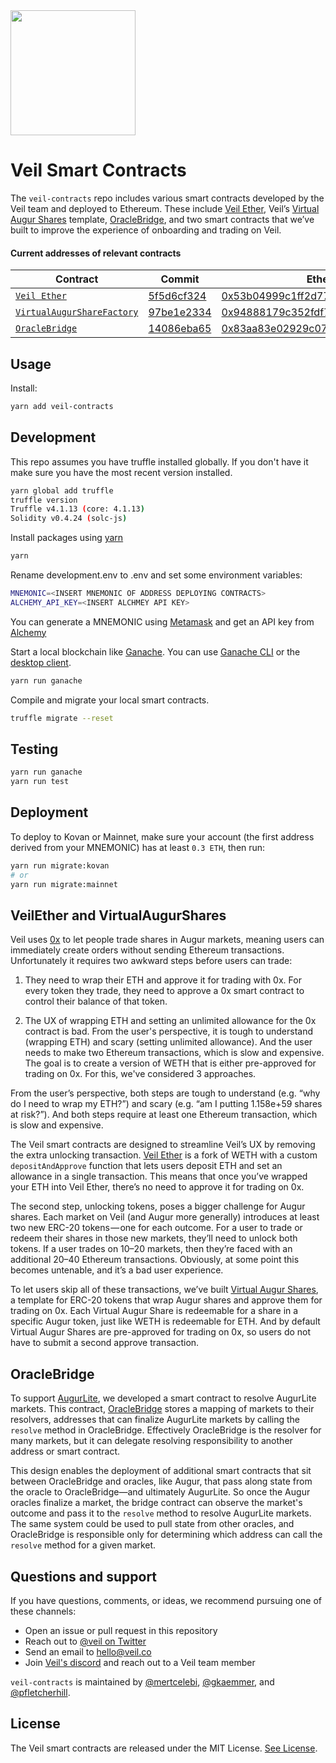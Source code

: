 <img src="https://veil.co/static/logo-blue.png" width="200px" />

# Veil Smart Contracts

The `veil-contracts` repo includes various smart contracts developed by the Veil team and deployed to Ethereum. These include [Veil Ether](/contracts/VeilEther.sol), Veil’s [Virtual Augur Shares](/contracts/VirtualAugurShare.sol) template, [OracleBridge](/contracts/OracleBridge.sol), and two smart contracts that we’ve built to improve the experience of onboarding and trading on Veil.

#### Current addresses of relevant contracts

| Contract                                                              | Commit                                                                                               | Ethereum Address                                                                                                      |
| --------------------------------------------------------------------- | ---------------------------------------------------------------------------------------------------- | --------------------------------------------------------------------------------------------------------------------- |
| [`Veil Ether`](/contracts/VeilEther.sol)                              | [5f5d6cf324](https://github.com/veilco/veil-contracts/tree/5f5d6cf3241f915495ed971d47f18d95cfa43672) | [0x53b04999c1ff2d77fcdde98935bb936a67209e4c](https://etherscan.io/address/0x53b04999c1ff2d77fcdde98935bb936a67209e4c) |
| [`VirtualAugurShareFactory`](/contracts/VirtualAugurShareFactory.sol) | [97be1e2334](https://github.com/veilco/veil-contracts/tree/97be1e2334df2475669cf481333486c4d29eaedb) | [0x94888179c352fdf7fbfbdf436651e516c83cfe37](https://etherscan.io/address/0x94888179c352fdf7fbfbdf436651e516c83cfe37) |
| [`OracleBridge`](/contracts/OracleBridge.sol)                         | [14086eba65](https://github.com/veilco/veil-contracts/tree/14086eba650a008df984baa000abb454e0264679) | [0x83aa83e02929c0783a463a0105ce25e52f6092c1](https://etherscan.io/address/0x83aa83e02929c0783a463a0105ce25e52f6092c1) |

## Usage

Install:

```bash
yarn add veil-contracts
```

## Development

This repo assumes you have truffle installed globally. If you don't have it make sure you have the most recent version installed.

```bash
yarn global add truffle
truffle version
Truffle v4.1.13 (core: 4.1.13)
Solidity v0.4.24 (solc-js)
```

Install packages using [yarn](https://yarnpkg.com/en/)

```bash
yarn
```

Rename development.env to .env and set some environment variables:

```bash
MNEMONIC=<INSERT MNEMONIC OF ADDRESS DEPLOYING CONTRACTS>
ALCHEMY_API_KEY=<INSERT ALCHMEY API KEY>
```

You can generate a MNEMONIC using [Metamask](https://metamask.io/) and get an API key from [Alchemy](https://alchemyapi.io/)

Start a local blockchain like [Ganache](https://github.com/trufflesuite/ganache). You can use [Ganache CLI](https://github.com/trufflesuite/ganache-cli) or the [desktop client](http://truffleframework.com/ganache/).

```bash
yarn run ganache
```

Compile and migrate your local smart contracts.

```bash
truffle migrate --reset
```

## Testing

```bash
yarn run ganache
yarn run test
```

## Deployment

To deploy to Kovan or Mainnet, make sure your account (the first address derived from your MNEMONIC) has at least `0.3 ETH`, then run:

```bash
yarn run migrate:kovan
# or
yarn run migrate:mainnet
```

## VeilEther and VirtualAugurShares

Veil uses [0x](https://0x.org/) to let people trade shares in Augur markets, meaning users can immediately create orders without sending Ethereum transactions. Unfortunately it requires two awkward steps before users can trade:

1. They need to wrap their ETH and approve it for trading with 0x.
   For every token they trade, they need to approve a 0x smart contract to control their balance of that token.

2. The UX of wrapping ETH and setting an unlimited allowance for the 0x contract is bad. From the user's perspective, it is tough to understand (wrapping ETH) and scary (setting unlimited allowance). And the user needs to make two Ethereum transactions, which is slow and expensive. The goal is to create a version of WETH that is either pre-approved for trading on 0x. For this, we've considered 3 approaches.

From the user’s perspective, both steps are tough to understand (e.g. “why do I need to wrap my ETH?”) and scary (e.g. “am I putting 1.158e+59 shares at risk?”). And both steps require at least one Ethereum transaction, which is slow and expensive.

The Veil smart contracts are designed to streamline Veil’s UX by removing the extra unlocking transaction. [Veil Ether](https://github.com/veilco/veil-contracts/blob/master/contracts/VeilEther.sol) is a fork of WETH with a custom `depositAndApprove` function that lets users deposit ETH and set an allowance in a single transaction. This means that once you’ve wrapped your ETH into Veil Ether, there’s no need to approve it for trading on 0x.

The second step, unlocking tokens, poses a bigger challenge for Augur shares. Each market on Veil (and Augur more generally) introduces at least two new ERC-20 tokens — one for each outcome. For a user to trade or redeem their shares in those new markets, they’ll need to unlock both tokens. If a user trades on 10–20 markets, then they’re faced with an additional 20–40 Ethereum transactions. Obviously, at some point this becomes untenable, and it’s a bad user experience.

To let users skip all of these transactions, we’ve built [Virtual Augur Shares](https://github.com/veilco/veil-contracts/blob/master/contracts/VirtualAugurShare.sol), a template for ERC-20 tokens that wrap Augur shares and approve them for trading on 0x. Each Virtual Augur Share is redeemable for a share in a specific Augur token, just like WETH is redeemable for ETH. And by default Virtual Augur Shares are pre-approved for trading on 0x, so users do not have to submit a second approve transaction.

## OracleBridge

To support [AugurLite](https://github.com/veilco/augur-lite), we developed a smart contract to resolve AugurLite markets. This contract, [OracleBridge](/contracts/OracleBridge.sol) stores a mapping of markets to their resolvers, addresses that can finalize AugurLite markets by calling the `resolve` method in OracleBridge. Effectively OracleBridge is the resolver for many markets, but it can delegate resolving responsibility to another address or smart contract.

This design enables the deployment of additional smart contracts that sit between OracleBridge and oracles, like Augur, that pass along state from the oracle to OracleBridge—and ultimately AugurLite. So once the Augur oracles finalize a market, the bridge contract can observe the market's outcome and pass it to the `resolve` method to resolve AugurLite markets. The same system could be used to pull state from other oracles, and OracleBridge is responsible only for determining which address can call the `resolve` method for a given market.

## Questions and support

If you have questions, comments, or ideas, we recommend pursuing one of these channels:

-   Open an issue or pull request in this repository
-   Reach out to [@veil on Twitter](https://twitter.com/veil)
-   Send an email to [hello@veil.co](mailto:hello@veil.co)
-   Join [Veil's discord](https://discord.gg/aBfTCVU) and reach out to a Veil team member

`veil-contracts` is maintained by [@mertcelebi](https://github.com/mertcelebi), [@gkaemmer](https://github.com/gkaemmer), and [@pfletcherhill](https://github.com/pfletcherhill).

## License

The Veil smart contracts are released under the MIT License. [See License](/LICENSE).
